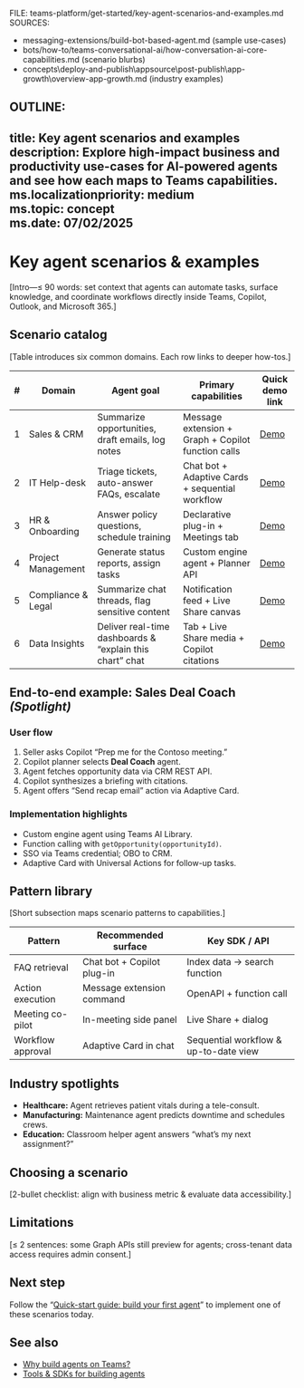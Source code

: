 FILE: teams-platform/get-started/key-agent-scenarios-and-examples.md  
SOURCES:  
- messaging-extensions/build-bot-based-agent.md (sample use-cases)  
- bots/how-to/teams-conversational-ai/how-conversation-ai-core-capabilities.md (scenario blurbs)  
- concepts\deploy-and-publish\appsource\post-publish\app-growth\overview-app-growth.md (industry examples)

OUTLINE:
---
title: Key agent scenarios and examples  
description: Explore high-impact business and productivity use-cases for AI-powered agents and see how each maps to Teams capabilities.  
ms.localizationpriority: medium  
ms.topic: concept  
ms.date: 07/02/2025  
---
# Key agent scenarios & examples  
[Intro—≤ 90 words: set context that agents can automate tasks, surface knowledge, and coordinate workflows directly inside Teams, Copilot, Outlook, and Microsoft 365.]

## Scenario catalog  
[Table introduces six common domains. Each row links to deeper how-tos.]

| # | Domain | Agent goal | Primary capabilities | Quick demo link |
|---|--------|-----------|----------------------|-----------------|
| 1 | Sales & CRM | Summarize opportunities, draft emails, log notes | Message extension + Graph + Copilot function calls | [Demo](#sales-demo) |
| 2 | IT Help-desk | Triage tickets, auto-answer FAQs, escalate | Chat bot + Adaptive Cards + sequential workflow | [Demo](#helpdesk-demo) |
| 3 | HR & Onboarding | Answer policy questions, schedule training | Declarative plug-in + Meetings tab | [Demo](#hr-demo) |
| 4 | Project Management | Generate status reports, assign tasks | Custom engine agent + Planner API | [Demo](#pm-demo) |
| 5 | Compliance & Legal | Summarize chat threads, flag sensitive content | Notification feed + Live Share canvas | [Demo](#compliance-demo) |
| 6 | Data Insights | Deliver real-time dashboards & “explain this chart” chat | Tab + Live Share media + Copilot citations | [Demo](#data-demo) |

## End-to-end example: Sales Deal Coach *(Spotlight)*  
### User flow  
1. Seller asks Copilot “Prep me for the Contoso meeting.”  
2. Copilot planner selects **Deal Coach** agent.  
3. Agent fetches opportunity data via CRM REST API.  
4. Copilot synthesizes a briefing with citations.  
5. Agent offers “Send recap email” action via Adaptive Card.  

### Implementation highlights  
- Custom engine agent using Teams AI Library.  
- Function calling with `getOpportunity(opportunityId)`.  
- SSO via Teams credential; OBO to CRM.  
- Adaptive Card with Universal Actions for follow-up tasks.

## Pattern library  
[Short subsection maps scenario patterns to capabilities.]

| Pattern | Recommended surface | Key SDK / API |  
|---------|--------------------|---------------|  
| FAQ retrieval | Chat bot + Copilot plug-in | Index data → search function |  
| Action execution | Message extension command | OpenAPI + function call |  
| Meeting co-pilot | In-meeting side panel | Live Share + dialog |  
| Workflow approval | Adaptive Card in chat | Sequential workflow & up-to-date view |

## Industry spotlights  
- **Healthcare:** Agent retrieves patient vitals during a tele-consult.  
- **Manufacturing:** Maintenance agent predicts downtime and schedules crews.  
- **Education:** Classroom helper agent answers “what’s my next assignment?”

## Choosing a scenario  
[2-bullet checklist: align with business metric & evaluate data accessibility.]

## Limitations  
[≤ 2 sentences: some Graph APIs still preview for agents; cross-tenant data access requires admin consent.]

## Next step  
Follow the “[Quick-start guide: build your first agent](quick-start-guide-build-your-first-agent.md)” to implement one of these scenarios today.

## See also  
- [Why build agents on Teams?](why-build-agents-on-teams.md)  
- [Tools & SDKs for building agents](../build/tools-and-sdks-for-agents.md)